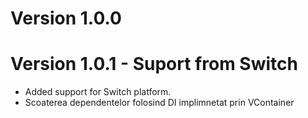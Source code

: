 ﻿# Version 1.0.0

# Version 1.0.1 - Suport from Switch
- Added support for Switch platform.
- Scoaterea dependentelor folosind DI implimnetat prin VContainer